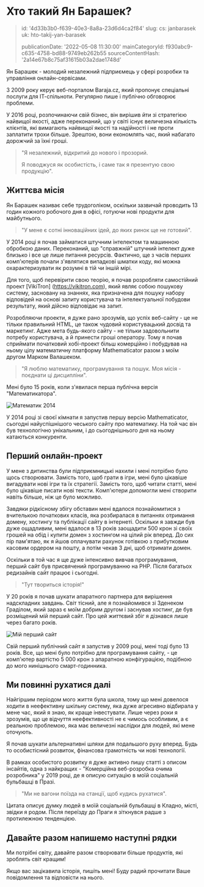Хто такий Ян Барашек?
=====================

> id: '4d33b3b0-f639-40e3-8a8a-23d6d4ca2f84'
> slug:
> 	cs: janbarasek
> 	uk: hto-takij-yan-barasek
> 
> publicationDate: '2022-05-08 11:30:00'
> mainCategoryId: f930abc9-c635-4758-bd88-9749eb262b55
> sourceContentHash: '2a14e67b8c75af31615b03a2dae1748d'

Ян Барашек - молодий незалежний підприємець у сфері розробки та управління онлайн-сервісами.

З 2009 року керує веб-порталом Baraja.cz, який пропонує спеціальні послуги для ІТ-спільноти. Регулярно пише і публічно обговорює проблеми.

У 2016 році, розпочинаючи свій бізнес, він вирішив йти зі стратегією найвищої якості, адже переконаний, що у світі існує величезна кількість клієнтів, які вимагають найвищої якості та надійності і не проти заплатити трохи більше. Зрештою, вони економлять час, який набагато дорожчий за їхні гроші.

> "Я незалежний, відкритий до нового і прозорий.
>
> Я поводжуся як особистість, і саме так я презентую свою продукцію".

Життєва місія
---------------

Ян Барашек називає себе трудоголіком, оскільки зазвичай проводить 13 годин кожного робочого дня в офісі, готуючи нові продукти для майбутнього.

> "У мене є сотні інноваційних ідей, до яких ринок ще не готовий".

У 2014 році я почав займатися штучним інтелектом та машинною обробкою даних. Переконаний, що "справжній" штучний інтелект дуже близько і все це лише питання ресурсів. Фактично, ще з часів перших комп'ютерів почали з'являтися випадкові шматки коду, які можна охарактеризувати як розумні в тій чи іншій мірі.

Для того, щоб перевірити свою теорію, я почав розробляти самостійний проект [VikiTron] (https://vikitron.com), який являє собою пошукову систему, засновану на знаннях, яка призначена для пошуку набору відповідей на основі запиту користувача та інтелектуальної побудови результату, який дійсно відповідає на запит.

Розробляючи проекти, я дуже рано зрозумів, що успіх веб-сайту - це не тільки правильний HTML, це також чудовий користувацький досвід та маркетинг. Адже мета будь-якого сайту - не тільки задовольнити потребу користувача, а й принести гроші оператору. Тому я почав сприймати початковий хобі-проект більш комерційно і побудував на ньому цілу математичну платформу Mathematicator разом з моїм другом Марком Валашеком.

> "Я люблю математику, програмування та пошук. Моя місія - поєднати ці дисципліни".

Мені було 15 років, коли з'явилася перша публічна версія "Математикатора".

<img src="https://baraja.cz/content/about/mathematicator-2014.jpg" alt="Математик 2014" class="w-100 mb-3">

У 2014 році зі своєї кімнати я запустив першу версію Mathematicator, сьогодні найуспішнішого чеського сайту про математику. На той час він був технологічно унікальним, і до сьогоднішнього дня на ньому катаються конкуренти.

Перший онлайн-проект
--------------------

У мене з дитинства були підприємницькі нахили і мені потрібно було щось створювати. Замість того, щоб грати в ігри, мені було цікавіше вигадувати нові ігри та їх стратегії. Замість того, щоб читати статті, мені було цікавіше писати нові тексти. Комп'ютери допомогли мені створити навіть більше, ніж це було можливо.

Завдяки рідкісному збігу обставин мені вдалося познайомитися з вчителькою початкових класів, яка розбиралася в питаннях отримання домену, хостингу та публікації сайту в інтернеті. Оскільки я завжди був дуже ощадливим, мені вдалося в 13 років заощадити 500 крон зі своїх грошей на обід і купити домен з хостингом на цілий рік вперед. До сих пір пам'ятаю, як я йшов оплачувати рахунок готівкою з прибутковим касовим ордером на пошту, а потім чекав 3 дні, щоб отримати домен.

Оскільки в той час я ще дуже інтенсивно вивчав програмування, перший сайт був присвячений програмуванню на PHP. Після багатьох редизайнів сайт працює і сьогодні.

> "Тут твориться історія!"

У 20 років я почав шукати апаратного партнера для вирішення надскладних завдань. Світ тісний, але я познайомився зі Зденеком Граділом, який зараз є моїм добрим другом і заснував хостинг, де був розміщений мій перший сайт. Про цей життєвий збіг я дізнався лише через багато років.

<img src="https://baraja.cz/content/about/prvni-web.jpg" alt="Мій перший сайт" class="w-100 mb-3">

Свій перший публічний сайт я запустив у 2009 році, мені тоді було 13 років. Все, що мені було потрібно для програмування сайту, - це комп'ютер вартістю 5 000 крон з апаратною конфігурацією, подібною до мого нинішнього смарт-годинника.

Ми повинні рухатися далі
------------------------

Найгіршим періодом мого життя була школа, тому що мені довелося ходити в неефективну шкільну систему, яка дуже агресивно відбирала у мене час, який я знаю, як краще інвестувати. Лише через роки я зрозумів, що це відчуття неефективності не є чимось особливим, а є реальною проблемою, яка має величезні наслідки для людей, які мене оточують.

Я почав шукати альтернативні шляхи для подальшого руху вперед. Будь то особистісний розвиток, фінансова грамотність чи нові технології.

В рамках особистого розвитку я дуже активно пишу статті з описом інсайтів, одна з найкращих - "Комерційна веб-розробка очима розробника" у 2019 році, де я описую ситуацію в моїй соціальній бульбашці в Празі.

> "Ми не вагони поїзда на станції, щоб кудись рухатися".

Цитата описує думку людей в моїй соціальній бульбашці в Кладно, місті, звідки я родом. Після переїзду до Праги я зіткнувся радше з протилежною тенденцією.

Давайте разом напишемо наступні рядки
--------------------------------

Ми потрібні світу, давайте разом створювати більше продуктів, які зроблять світ кращим!

Якщо вас зацікавила історія, пишіть мені! Буду радий прочитати Ваше повідомлення та відповісти на нього.
